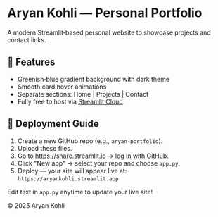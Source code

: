 # Aryan Kohli — Personal Portfolio

A modern Streamlit‑based personal website to showcase projects and contact links.

## 🧠 Features
- Greenish‑blue gradient background with dark theme
- Smooth card hover animations
- Separate sections: Home | Projects | Contact
- Fully free to host via [Streamlit Cloud](https://share.streamlit.io)

## 🚀 Deployment Guide
1. Create a new GitHub repo (e.g., `aryan-portfolio`).
2. Upload these files.
3. Go to https://share.streamlit.io → log in with GitHub.
4. Click "New app" → select your repo and choose `app.py`.
5. Deploy — your site will appear live at:
   `https://aryankohli.streamlit.app`

Edit text in `app.py` anytime to update your live site!

© 2025 Aryan Kohli
